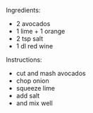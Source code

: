 Ingredients:
- 2 avocados
- 1 lime + 1 orange
- 2 tsp salt
- 1 dl red wine

Instructions:
- cut and mash avocados
- chop onion
- squeeze lime
- add salt
- and mix well
